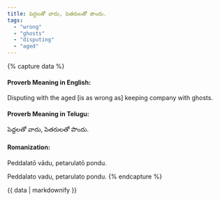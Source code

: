 ```yaml
---
title: పెద్దలతో వాదు, పెతరులతో పొందు.
tags:
  - "wrong"
  - "ghosts"
  - "disputing"
  - "aged"
---
```


{% capture data %}
#### Proverb Meaning in English:
Disputing with the aged [is as wrong as] keeping company with ghosts.

#### Proverb Meaning in Telugu:
పెద్దలతో వాదు, పెతరులతో పొందు.

#### Romanization:
Peddalatō vādu, petarulatō pondu.

Peddalato vadu, petarulato pondu.
{% endcapture %}

{{ data | markdownify }}

